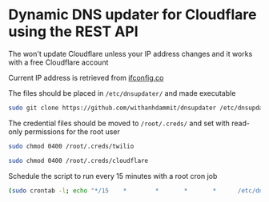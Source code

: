# Dynamic DNS updater for Cloudflare using the REST API

The won't update Cloudflare unless your IP address changes and it works with a free Cloudflare account

Current IP address is retrieved from [ifconfig.co](https://ifconfig.co)

The files should be placed in ```/etc/dnsupdater/``` and made executable

```bash
sudo git clone https://github.com/withanhdammit/dnsupdater /etc/dnsupdater
```

The credential files should be moved to ```/root/.creds/``` and set with read-only permissions for the root user

```bash
sudo chmod 0400 /root/.creds/twilio
```
```bash
sudo chmod 0400 /root/.creds/cloudflare
```

Schedule the script to run every 15 minutes with a root cron job

```bash
(sudo crontab -l; echo "*/15    *        *       *       *      /etc/dnsupdater/dnsupdater.sh fqdn.domain.com") | sudo crontab -
```

